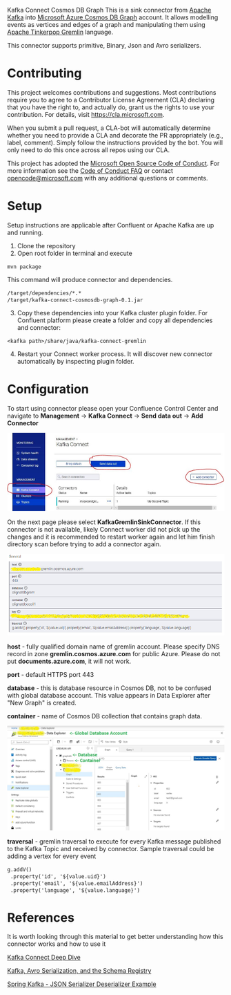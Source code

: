  Kafka Connect Cosmos DB Graph
This is a sink connector from [Apache Kafka](https://kafka.apache.org/documentation/#connect) into [Microsoft Azure Cosmos DB Graph](https://docs.microsoft.com/en-us/azure/cosmos-db/graph-introduction) account. It allows modelling events as vertices and edges of a graph and manipulating them using [Apache Tinkerpop Gremlin](https://tinkerpop.apache.org/gremlin.html) language.

This connector supports primitive, Binary, Json and Avro serializers.

# Contributing

This project welcomes contributions and suggestions.  Most contributions require you to agree to a
Contributor License Agreement (CLA) declaring that you have the right to, and actually do, grant us
the rights to use your contribution. For details, visit https://cla.microsoft.com.

When you submit a pull request, a CLA-bot will automatically determine whether you need to provide
a CLA and decorate the PR appropriately (e.g., label, comment). Simply follow the instructions
provided by the bot. You will only need to do this once across all repos using our CLA.

This project has adopted the [Microsoft Open Source Code of Conduct](https://opensource.microsoft.com/codeofconduct/).
For more information see the [Code of Conduct FAQ](https://opensource.microsoft.com/codeofconduct/faq/) or
contact [opencode@microsoft.com](mailto:opencode@microsoft.com) with any additional questions or comments.

# Setup
Setup instructions are applicable after Confluent or Apache Kafka are up and running.
1. Clone the repository
2. Open root folder in terminal and execute
```maven
mvn package
```
This command will produce connector and dependencies. 
```
/target/dependencies/*.*
/target/kafka-connect-cosmosdb-graph-0.1.jar
```
3. Copy these dependencies into your Kafka cluster plugin folder. For Confluent platform please create a folder and copy all dependencies and connector:
```
<kafka path>/share/java/kafka-connect-gremlin
```
4. Restart your Connect worker process. It will discover new connector automatically by inspecting plugin folder.

# Configuration
To start using connector please open your Confluence Control Center and navigate to **Management** -> **Kafka Connect** -> **Send data out** -> **Add Connector**

![Confluence Command Center Add Connector](/doc/confluentaddconnector.JPG)

On the next page please select **KafkaGremlinSinkConnector**. If this connector is not available, likely Connect worker did not pick up the changes and it is recommended to restart worker again and let him finish directory scan before trying to add a connector again.

![Cosmos DB Graph Connector Configuration](/doc/gremlinconnectorconfig.png)

**host** - fully qualified domain name of gremlin account. Please specify DNS record in zone **gremlin.cosmos.azure.com** for public Azure. Please do not put **documents.azure.com**, it will not work.

**port** - default HTTPS port 443

**database** - this is database resource in Cosmos DB, not to be confused with global database account. This value appears in Data Explorer after "New Graph" is created. 

**container** - name of Cosmos DB collection that contains graph data.

![Cosmos DB Graph Connector Configuration](/doc/azureportaldatabasecontainer.jpg)

**traversal** - gremlin traversal to execute for every Kafka message published to the Kafka Topic and received by connector. Sample traversal could be adding a vertex for every event
```
g.addV()
 .property('id', '${value.uid}')
 .property('email', '${value.emailAddress}')
 .property('language', '${value.language}')
```

# References
It is worth looking through this material to get better understanding how this connector works and how to use it

[Kafka Connect Deep Dive](https://www.confluent.io/blog/kafka-connect-deep-dive-error-handling-dead-letter-queues)

[Kafka, Avro Serialization, and the Schema Registry](https://dzone.com/articles/kafka-avro-serialization-and-the-schema-registry)

[Spring Kafka - JSON Serializer Deserializer Example](https://codenotfound.com/spring-kafka-json-serializer-deserializer-example.html)

